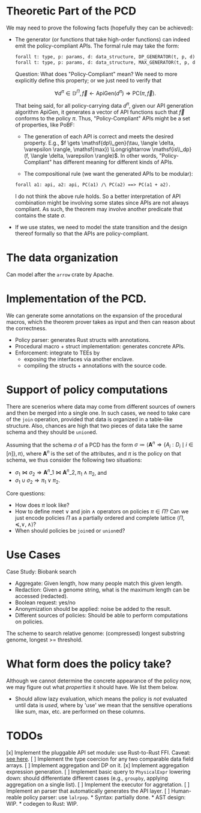 # Theoretic Part of the PCD

We may need to prove the following facts (hopefully they can be achieved):

* The generator (or functions that take high-order functions) can indeed emit the policy-compliant APIs. The formal rule may take the form:

  ```txt
  forall t: type, p: params, d: data_structure, DP_GENERATOR(t, p, d) = dp_api ==> PC(dp_api).
  forall t: type, p: params, d: data_structure, MAX_GENERATOR(t, p, d) = max_api ==> PC(dp_api).
  ```

  Question: What does "Policy-Compliant" mean? We need to more explicitly define this property; or we just need to verify that
  
  $$\forall d^{\pi} \in \mathbb{D}^{\Pi}, \vec{f} \gets \mathsf{ApiGen}(d^{\pi}) \Longrightarrow \mathsf{PC}(\pi, \vec{f}).$$
  
  That being said, for all policy-carrying data $d^{\pi}$, given our API generation algorithm $\mathsf{ApiGen}$, it generates a vector of API functions such that $\vec f$ conforms to the policy $\pi$. Thus, "Policy-Compliant" APIs might be a set of properties, like PoBF:

  - The generation of each API is correct and meets the desired property. E.g., $f \gets \mathsf{dp\\_gen}(\tau, \langle \delta, \varepsilon \rangle, \mathsf{max}) \Longrightarrow \mathsf{is\\_dp}(f, \langle \delta, \varepsilon \rangle)$. In other words, "Policy-Compliant" has different meaning for different kinds of APIs.

  - The compositional rule (we want the generated APIs to be modular):

  ```txt
  forall a1: api, a2: api, PC(a1) /\ PC(a2) ==> PC(a1 + a2).
  ```

  I do not think the above rule holds. So a better interpretation of API combination might be involving some states since APIs are not always compliant. As such, the theorem may involve another predicate that contains the state $\sigma$.

* If we use states, we need to model the state transition and the design thereof formally so that the APIs are policy-compliant.

# The data organization

Can model after the `arrow` crate by Apache.

# Implementation of the PCD.

We can generate some annotations on the expansion of the procedural macros, which the theorem prover takes as input and then can reason about the correctness.

* Policy parser: generates Rust structs with annotations.
* Procedural macro + struct implementation: generates concrete APIs.
* Enforcement: integrate to TEEs by
  - exposing the interfaces via another enclave.
  - compiling the structs + annotations with the source code.

# Support of policy computations

There are scenerios where data may come from different sources of owners and then be merged into a single one. In such cases, we need to take care of the `join` operation, provided that data is organized in a table-like structure. Also, chances are high that two pieces of data take the same schema and they should be `union`ed.

Assuming that the schema $\sigma$ of a PCD has the form $\sigma \coloneqq \langle \mathbf{A}^{n} \Rightarrow \{A_i: D_i \mid i \in [n] \}, \pi \rangle$, where $\mathbf{A}^{n}$ is the set of the attributes, and $\pi$ is the policy on that schema, we thus consider the following two situations:

* $\sigma_1 \bowtie \sigma_2 \Rightarrow \mathbf{A}^{n}\_{1} \bowtie \mathbf{A}^{n}\_{2}, \pi_1 \wedge \pi_2$, and
* $\sigma_1 \cup \sigma_2 \Rightarrow \pi_1 \vee \pi_2$.

Core questions:

* How does $\pi$ look like?
* How to define meet $\vee$ and join $\wedge$ operators on policies $\pi \in \Pi$? Can we just encode policies $\Pi$ as a partially ordered and complete lattice $\langle \Pi, \preceq, \vee, \wedge \rangle$?
* When should policies be `join`ed or `union`ed?

# Use Cases

Case Study: Biobank search
* Aggregate: Given length, how many people match this given length.
* Redaction: Given a genome string, what is the maximum length can be accessed (redacted).
* Boolean request: yes/no
* Anonymization should be applied: noise be added to the result.
* Different sources of policies: Should be able to perform computations on policies.

The scheme to search relative genome: (compressed) longest substring genome, longest >= threshold.

# What form does the policy take?

Although we cannot determine the concrete appearance of the policy now, we may figure out what *properties* it should have. We list them below.

* Should allow lazy evaluation, which means the policy is *not* evaluated until data is *used*, where by 'use' we mean that the sensitive operations like sum, max, etc. are performed on these columns.

# TODOs

[x] Implement the pluggable API set module: use Rust-to-Rust FFI. Caveat: [see here](./docs/api_load.md).
[ ] Implement the type coercion for any two comparable data field arrays.
[ ] Implement aggregation and DP on it.
  [x] Implement aggregation expression generation.
  [ ] Implement basic query to `PhysicalExpr` lowering down: should differentiate different cases (e.g., `groupby`, applying aggregation on a single list).
  [ ] Implement the executor for aggretation.
[ ] Implement an parser that automatically generates the API layer.
  [ ] Human-reable policy parser: use `lalrpop`.
    * Syntax: partially done.
    * AST design: WIP.
    * codegen to Rust: WIP.

